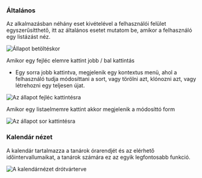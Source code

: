 ### Általános

Az alkalmazásban néhány eset kivételével a felhasználói felület egyszerűsítthető, itt az általános esetet mutatom be, amikor a felhasználó egy listázást néz.

![Állapot betöltéskor](./content/list_default.svg)

Amikor egy fejléc elemre kattint jobb / bal kattintás

- Egy sorra jobb kattintva, megjelenik egy kontextus menü, ahol a felhasználó tudja módosíttani a sort, vagy törölni azt, klónozni azt, vagy létrehozni egy teljesen újat.

![Az állapot fejléc kattintésra](./content/list_header_click.svg)

Amikor egy listaelmemre kattint akkor megjelenik a módosíttó form

![Az állapot sor kattintésra](./content/list_row_click.svg)

### Kalendár nézet

A kalendár tartalmazza a tanárok órarendjét és az elérhető időintervallumaikat, a tanárok számára ez az egyik legfontosabb funkció.

![A kalendárnézet drótvárterve](./content/calendar.svg)
